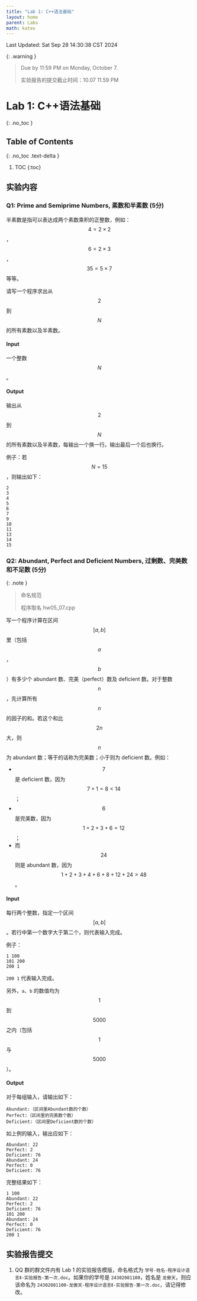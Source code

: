 ```yaml
---
title: "Lab 1: C++语法基础"
layout: home
parent: Labs
math: katex
---
```

Last Updated: Sat Sep 28 14:30:38 CST 2024

{: .warning }
> Due by 11:59 PM on Monday, October 7.
> 
> 实验报告的提交截止时间：10.07 11.59 PM

# Lab 1: C++语法基础
{: .no_toc }

## Table of Contents
{: .no_toc .text-delta }

1. TOC
{:toc}

## 实验内容
### Q1: Prime and Semiprime Numbers, 素数和半素数 (5分)

半素数是指可以表达成两个素数乘积的正整数，例如：$$4=2\times2$$，$$6=2\times3$$，$$35=5\times7$$ 等等。

请写一个程序求出从 $$2$$ 到 $$N$$ 的所有素数以及半素数。

#### Input

一个整数 $$N$$。

#### Output

输出从 $$2$$ 到 $$N$$ 的所有素数以及半素数，每输出一个换一行。输出最后一个后也换行。

例子：若 $$N=15$$，则输出如下：

```
2
3
4
5
6
7
9
10
11
13
14
15
```

### Q2: Abundant, Perfect and Deficient Numbers, 过剩数、完美数和不足数 (5分)

{: .note }
> 命名规范
>
> 程序取名 hw05_07.cpp


写一个程序计算在区间 $$[a,b]$$ 里（包括 $$a$$，$$b$$）有多少个 abundant 数、完美（perfect）数及 deficient 数。对于整数 $$n$$，先计算所有 $$n$$ 的因子的和。若这个和比 $$2n$$ 大，则 $$n$$ 为 abundant 数；等于的话称为完美数；小于则为 deficient 数。例如：
- $$7$$ 是 deficient 数，因为 $$7+1=8<14$$；
- $$6$$ 是完美数，因为 $$1+2+3+6=12$$；
- 而 $$24$$ 则是 abundant 数，因为 $$1+2+3+4+6+8+12+24 > 48$$。

#### Input

每行两个整数，指定一个区间 $$[a,b]$$。若行中第一个数字大于第二个，则代表输入完成。

例子：

```
1 100
101 200
200 1
```

`200 1` 代表输入完成。

另外，`a`、`b` 的数值均为 $$1$$ 到 $$5000$$ 之内（包括 $$1$$ 与 $$5000$$ ）。

#### Output

对于每组输入，请输出如下：

```
Abundant:（区间里Abundant数的个数）
Perfect:（区间里的完美数个数）
Deficient:（区间里Deficient数的个数）
```

如上例的输入，输出应如下：

```
Abundant: 22
Perfect: 2
Deficient: 76
Abundant: 24
Perfect: 0
Deficient: 76
```

完整结果如下：

```
1 100
Abundant: 22
Perfect: 2
Deficient: 76
101 200
Abundant: 24
Perfect: 0
Deficient: 76
200 1
```

## 实验报告提交

1. QQ 群的群文件内有 Lab 1 的实验报告模版，命名格式为 `学号-姓名-程序设计语言Ⅱ-实验报告-第一次.doc`。如果你的学号是 `24302081100`，姓名是 `龙傲天`，则应该命名为 `24302081100-龙傲天-程序设计语言Ⅱ-实验报告-第一次.doc`，请记得修改。